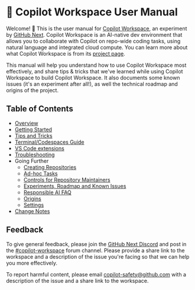 # 📖 Copilot Workspace User Manual

Welcome! 👋 This is the user manual for [Copilot Workspace](https://copilot-workspace.githubnext.com), an experiment by [GitHub Next](https://githubnext.com). Copilot Workspace is an AI-native dev environment that allows you to collaborate with Copilot on repo-wide coding tasks, using natural language and integrated cloud compute. You can learn more about what Copilot Workspace is from its [project page](https://githubnext.com/projects/copilot-workspace/).

This manual will help you understand how to use Copilot Workspace most effectively, and share tips & tricks that we've learned while using Copilot Workspace to build Copilot Workspace. It also documents some known issues (it's an experiment after all!), as well the technical roadmap and origins of the project. 

## Table of Contents

* [Overview](overview.md)
* [Getting Started](getting-started.md)
* [Tips and Tricks](tips-and-tricks.md)
* [Terminal/Codespaces Guide](codespaces-guide.md)
* [VS Code extensions](vscode.md)
* [Troubleshooting](troubleshooting.md)
* Going Further
  - [Creating Repositories](creating-repos.md)
  - [Ad-hoc Tasks](adhoc-tasks.md)
  - [Controls for Repository Maintainers](repo-maintainers.md)
  - [Experiments, Roadmap and Known Issues](known-issues.md)
  - [Responsible AI FAQ](responsible-ai-faq.md)
  - [Origins](origins.md)
  - [Settings](settings.md)
* [Change Notes](changes.md)

## Feedback

To give general feedback, please join the [GitHub Next Discord](https://discord.gg/FeGshJZ2yy) and post in the [#copilot-workspace](https://discord.com/channels/735557230698692749/1237161687233200279) forum channel.  Please provide a share link to the workspace and a description of the issue you're facing so that we can help you more effectively.

To report harmful content, please email copilot-safety@github.com with a description of the issue and a share link to the workspace.
